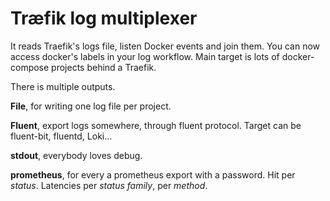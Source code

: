 # Træfik log multiplexer

It reads Traefik's logs file, listen Docker events and join them.
You can now access docker's labels in your log workflow.
Main target is lots of docker-compose projects behind a Traefik.

There is multiple outputs.

**File**, for writing one log file per project.

**Fluent**, export logs somewhere, through fluent protocol. Target can be fluent-bit, fluentd, Loki…

**stdout**, everybody loves debug.

**prometheus**, for every a prometheus export with a password. Hit per *status*. Latencies per *status family*, per *method*.
